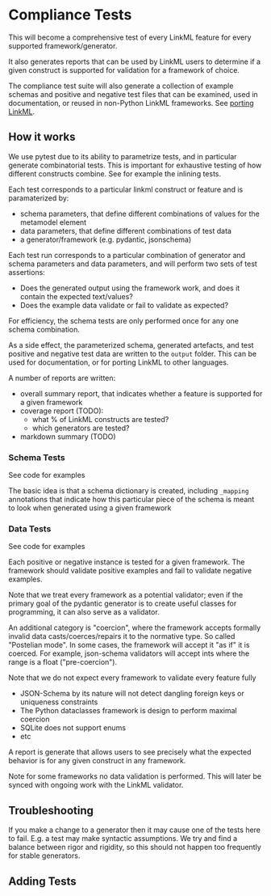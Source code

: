 # Compliance Tests

This will become a comprehensive test of every LinkML feature for every supported framework/generator.

It also generates reports that can be used by LinkML users to determine if a given construct is supported
for validation for a framework of choice.

The compliance test suite will also generate a collection of example schemas and positive and negative
test files that can be examined, used in documentation, or reused in non-Python LinkML frameworks.
See [porting LinkML](https://linkml.io/linkml/howtos/port-linkml.html).

## How it works

We use pytest due to its ability to parametrize tests, and in particular generate combinatorial tests.
This is important for exhaustive testing of how different constructs combine. See for example the inlining
tests.

Each test corresponds to a particular linkml construct or feature and is paramaterized by:

- schema parameters, that define different combinations of values for the metamodel element
- data parameters, that define different combinations of test data
- a generator/framework (e.g. pydantic, jsonschema)

Each test run corresponds to a particular combination of generator and schema parameters and data parameters, and will perform
two sets of test assertions:

- Does the generated output using the framework work, and does it contain the expected text/values?
- Does the example data validate or fail to validate as expected?

For efficiency, the schema tests are only performed once for any one schema combination.

As a side effect, the parameterized schema, generated artefacts, and test positive and negative test data
are written to the `output` folder. This can be used for documentation, or for porting LinkML to other
languages.

A number of reports are written:

- overall summary report, that indicates whether a feature is supported for a given framework
- coverage report (TODO):
    - what % of LinkML constructs are tested?
    - which generators are tested?
- markdown summary (TODO)

### Schema Tests

See code for examples

The basic idea is that a schema dictionary is created, including `_mapping` annotations that indicate
how this particular piece of the schema is meant to look when generated using a given framework

### Data Tests

See code for examples

Each positive or negative instance is tested for a given framework. The framework should validate positive
examples and fail to validate negative examples.

Note that we treat every framework as a potential validator; even if the primary goal of the pydantic
generator is to create useful classes for programming, it can also serve as a validator.

An additional category is "coercion", where the framework accepts formally invalid data casts/coerces/repairs
it to the normative type. So called "Postelian mode". In some cases, the framework will accept it "as if" it
is coerced. For example, json-schema validators will accept ints where the range is a float ("pre-coercion").

Note that we do not expect every framework to validate every feature fully

- JSON-Schema by its nature will not detect dangling foreign keys or uniqueness constraints
- The Python dataclasses framework is design to perform maximal coercion
- SQLite does not support enums
- etc

A report is generate that allows users to see precisely what the expected behavior is for any given
construct in any framework.

Note for some frameworks no data validation is performed. This will later be synced with ongoing work
with the LinkML validator.

## Troubleshooting

If you make a change to a generator then it may cause one of the tests here to fail. E.g. a test may
make syntactic assumptions. We try and find a balance between rigor and rigidity, so this should not
happen too frequently for stable generators.

## Adding Tests

